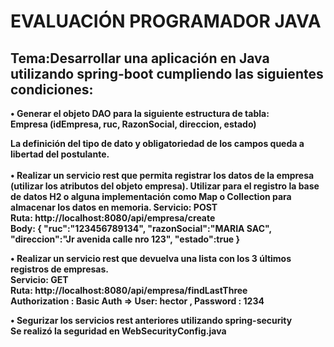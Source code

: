 <h1><b>EVALUACIÓN PROGRAMADOR JAVA<b></h1>

<h2>Tema:Desarrollar una aplicación en Java utilizando spring-boot cumpliendo las siguientes condiciones:</h2>
•	Generar el objeto DAO para la siguiente estructura de tabla: <br> 
 <b>Empresa</b>
  (idEmpresa,
  ruc,
  RazonSocial,
  direccion,
  estado)<br> 

 La definición del tipo de dato y obligatoriedad de los campos queda a libertad del postulante.<br><br> 
•	Realizar un servicio rest que permita registrar los datos de la empresa (utilizar los atributos del objeto empresa). Utilizar para el registro la base de datos H2 o alguna implementación como Map o Collection para almacenar los datos en memoria.
Servicio: POST <br>
Ruta: http://localhost:8080/api/empresa/create<br>
Body: {
    "ruc":"123456789134",
    "razonSocial":"MARIA SAC",
    "direccion":"Jr avenida calle nro 123",
    "estado":true
}<br>

•	Realizar un servicio rest que devuelva una lista con los 3 últimos registros de empresas.<br>
Servicio: GET<br>
Ruta: http://localhost:8080/api/empresa/findLastThree<br>
Authorization : Basic Auth => User: hector , Password : 1234<br>

•	Segurizar los servicios rest anteriores utilizando spring-security <br>
Se realizó la seguridad en WebSecurityConfig.java

